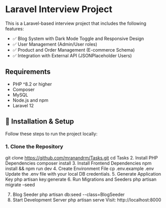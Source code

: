 # Laravel Interview Project
This is a Laravel-based interview project that includes the following features:
- ✅ Blog System with Dark Mode Toggle and Responsive Design
- ✅ User Management (Admin/User roles)
- ✅ Product and Order Management (E-commerce Schema)
- ✅ Integration with External API (JSONPlaceholder Users)
##  Requirements
- PHP ^8.2 or higher
- Composer
- MySQL 
- Node.js and npm
- Laravel 12
## 🚀 Installation & Setup
Follow these steps to run the project locally:
### 1. Clone the Repository
git clone https://github.com/mranandrm/Tasks.git
cd Tasks
2. Install PHP Dependencies
composer install
3. Install Frontend Dependencies
npm install && npm run dev
4. Create Environment File
cp .env.example .env
Update the .env file with your local DB credentials.
5. Generate Application Key
php artisan key:generate
6. Run Migrations and Seeders
php artisan migrate –seed

7. Blog Seeder
php artisan db:seed --class=BlogSeeder
7. Start Development Server
php artisan serve
Visit: http://localhost:8000
